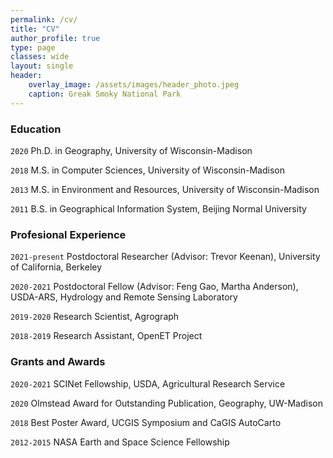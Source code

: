 ```yaml
---
permalink: /cv/
title: "CV"
author_profile: true
type: page
classes: wide
layout: single
header:
    overlay_image: /assets/images/header_photo.jpeg
    caption: Greak Smoky National Park
---
```


### Education

`2020`
Ph.D. in Geography, University of Wisconsin-Madison

`2018`
M.S. in Computer Sciences, University of Wisconsin-Madison

`2013`
M.S. in Environment and Resources, University of Wisconsin-Madison

`2011`
B.S. in Geographical Information System, Beijing Normal University


### Profesional Experience

`2021-present`
Postdoctoral Researcher (Advisor: Trevor Keenan), University of California, Berkeley

`2020-2021`
Postdoctoral Fellow (Advisor: Feng Gao, Martha Anderson), USDA-ARS, Hydrology and Remote Sensing Laboratory

`2019-2020`
Research Scientist, Agrograph

`2018-2019`
Research Assistant, OpenET Project


### Grants and Awards

`2020-2021`
SCINet Fellowship, USDA, Agricultural Research Service 

`2020`
Olmstead Award for Outstanding Publication, Geography, UW-Madison

`2018`
Best Poster Award, UCGIS Symposium and CaGIS AutoCarto

`2012-2015`
NASA Earth and Space Science Fellowship


